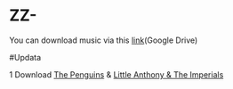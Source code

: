 # ZZ-
You can download music via this [link](https://drive.google.com/file/d/1EvVGIEw7Mo8JIjvqAUhAm4PHJRKwO6QJ/view?usp=sharing)(Google Drive)

#Updata

1 Download [The Penguins](https://drive.google.com/file/d/1bz1uCn6GcZUX8R8qH0DdJ3GLqvy1a-S8/view?usp=sharing) & [Little Anthony & The Imperials](https://drive.google.com/file/d/11IJHjRs_lzSKeohWq8QpoBz5H5vanOIY/view?usp=sharing)

